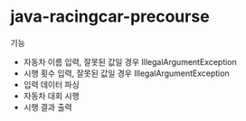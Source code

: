 # java-racingcar-precourse

기능 
- 자동차 이름 입력, 잘못된 값일 경우 IllegalArgumentException
- 시행 횟수 입력, 잘못된 값일 경우 IllegalArgumentException
- 입력 데이터 파싱 
- 자동차 대회 시행 
- 시행 결과 출력 
